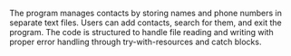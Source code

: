 The program manages contacts by storing names and phone numbers in separate text files.
Users can add contacts, search for them, and exit the program.
The code is structured to handle file reading and writing with proper error handling through try-with-resources and catch blocks.
